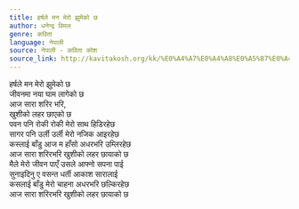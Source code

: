 ```yaml
---
title: हर्षले मन मेरो झुमेको छ
author: धनेन्द्र विमल
genre: कविता
language: नेपाली
source: नेपाली - कविता कोश
source_link: http://kavitakosh.org/kk/%E0%A4%A7%E0%A4%A8%E0%A5%87%E0%A4%A8%E0%A5%8D%E0%A4%A6%E0%A5%8D%E0%A4%B0_%E0%A4%B5%E0%A4%BF%E0%A4%AE%E0%A4%B2
---
```


हर्षले मन मेरो झुमेको छ  
जीवनमा नया घाम लागेको छ  
आज सारा शरिर भरि,  
खुशीको लहर छाएको छ  
पवन पनि रोकी रोकी मेरो साथ हिडिरहेछ  
सागर पनि उर्ली उर्ली मेरो नजिक आइरहेछ  
कस्लाई बाँडु आज म हाँसो अधरभरि उम्लिरहेछ  
आज सारा शरिरभरि खुशीको लहर छायाको छ  
मैले मेरो जीवन पाएँ उसले आफ्नो सपना पाई  
सुनाइदिनु ए वसन्त धर्ती आकाश सारालाई  
कसलाई बाँडु मेरो चाहना अधरभरि छल्किरहेछ  
आज सारा शरिरभरि खुशीको लहर छायाको छ
